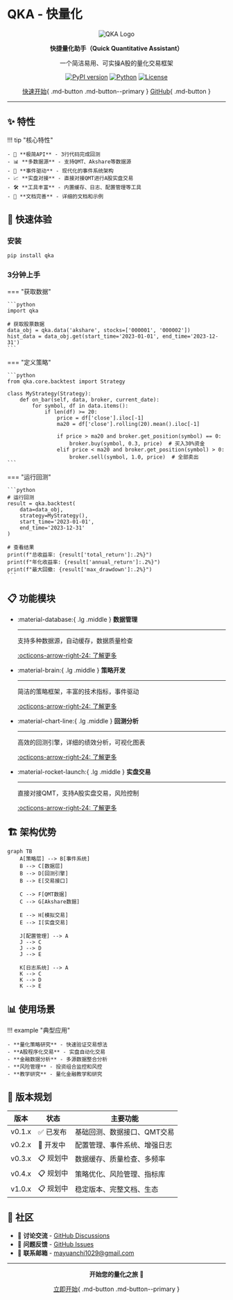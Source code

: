 # QKA - 快量化

<div align="center">

![QKA Logo](https://via.placeholder.com/200x120/2196F3/FFFFFF?text=QKA)

**快捷量化助手（Quick Quantitative Assistant）**

一个简洁易用、可实操A股的量化交易框架

[![PyPI version](https://badge.fury.io/py/qka.svg)](https://badge.fury.io/py/qka)
[![Python](https://img.shields.io/badge/python-3.8+-blue.svg)](https://www.python.org/downloads/)
[![License](https://img.shields.io/badge/license-MIT-green.svg)](LICENSE)

[快速开始](getting-started/installation.md){ .md-button .md-button--primary }
[GitHub](https://github.com/your-username/qka){ .md-button }

</div>

---

## ✨ 特性

!!! tip "核心特性"

    - 🚀 **极简API** - 3行代码完成回测
    - 📊 **多数据源** - 支持QMT、Akshare等数据源
    - 🔄 **事件驱动** - 现代化的事件系统架构
    - 📈 **实盘对接** - 直接对接QMT进行A股实盘交易
    - 🛠️ **工具丰富** - 内置缓存、日志、配置管理等工具
    - 📖 **文档完善** - 详细的文档和示例

## 🚀 快速体验

### 安装

```bash
pip install qka
```

### 3分钟上手

=== "获取数据"

    ```python
    import qka
    
    # 获取股票数据
    data_obj = qka.data('akshare', stocks=['000001', '000002'])
    hist_data = data_obj.get(start_time='2023-01-01', end_time='2023-12-31')
    ```

=== "定义策略"

    ```python
    from qka.core.backtest import Strategy
    
    class MyStrategy(Strategy):
        def on_bar(self, data, broker, current_date):
            for symbol, df in data.items():
                if len(df) >= 20:
                    price = df['close'].iloc[-1]
                    ma20 = df['close'].rolling(20).mean().iloc[-1]
                    
                    if price > ma20 and broker.get_position(symbol) == 0:
                        broker.buy(symbol, 0.3, price)  # 买入30%资金
                    elif price < ma20 and broker.get_position(symbol) > 0:
                        broker.sell(symbol, 1.0, price)  # 全部卖出
    ```

=== "运行回测"

    ```python
    # 运行回测
    result = qka.backtest(
        data=data_obj,
        strategy=MyStrategy(),
        start_time='2023-01-01',
        end_time='2023-12-31'
    )
    
    # 查看结果
    print(f"总收益率: {result['total_return']:.2%}")
    print(f"年化收益率: {result['annual_return']:.2%}")
    print(f"最大回撤: {result['max_drawdown']:.2%}")
    ```

## 📋 功能模块

<div class="grid cards" markdown>

-   :material-database:{ .lg .middle } __数据管理__

    ---

    支持多种数据源，自动缓存，数据质量检查

    [:octicons-arrow-right-24: 了解更多](user-guide/data.md)

-   :material-brain:{ .lg .middle } __策略开发__

    ---

    简洁的策略框架，丰富的技术指标，事件驱动

    [:octicons-arrow-right-24: 了解更多](user-guide/strategy.md)

-   :material-chart-line:{ .lg .middle } __回测分析__

    ---

    高效的回测引擎，详细的绩效分析，可视化图表

    [:octicons-arrow-right-24: 了解更多](user-guide/backtest.md)

-   :material-rocket-launch:{ .lg .middle } __实盘交易__

    ---

    直接对接QMT，支持A股实盘交易，风险控制

    [:octicons-arrow-right-24: 了解更多](user-guide/trading.md)

</div>

## 🏗️ 架构优势

```mermaid
graph TB
    A[策略层] --> B[事件系统]
    B --> C[数据层]
    B --> D[回测引擎]
    B --> E[交易接口]
    
    C --> F[QMT数据]
    C --> G[Akshare数据]
    
    E --> H[模拟交易]
    E --> I[实盘交易]
    
    J[配置管理] --> A
    J --> C
    J --> D
    J --> E
    
    K[日志系统] --> A
    K --> C
    K --> D
    K --> E
```

## 📊 使用场景

!!! example "典型应用"

    - **量化策略研究** - 快速验证交易想法
    - **A股程序化交易** - 实盘自动化交易
    - **金融数据分析** - 多源数据整合分析
    - **风险管理** - 投资组合监控和风控
    - **教学研究** - 量化金融教学和研究

## 🎯 版本规划

| 版本 | 状态 | 主要功能 |
|------|------|----------|
| v0.1.x | ✅ 已发布 | 基础回测、数据接口、QMT交易 |
| v0.2.x | 🚧 开发中 | 配置管理、事件系统、增强日志 |
| v0.3.x | 📋 规划中 | 数据缓存、质量检查、多频率 |
| v0.4.x | 📋 规划中 | 策略优化、风险管理、指标库 |
| v1.0.x | 📋 规划中 | 稳定版本、完整文档、生态 |

## 🤝 社区

- 💬 **讨论交流** - [GitHub Discussions](https://github.com/your-username/qka/discussions)
- 🐛 **问题反馈** - [GitHub Issues](https://github.com/your-username/qka/issues)
- 📧 **联系邮箱** - mayuanchi1029@gmail.com

---

<div align="center">

**开始您的量化之旅** 🚀

[立即开始](getting-started/installation.md){ .md-button .md-button--primary }

</div>
